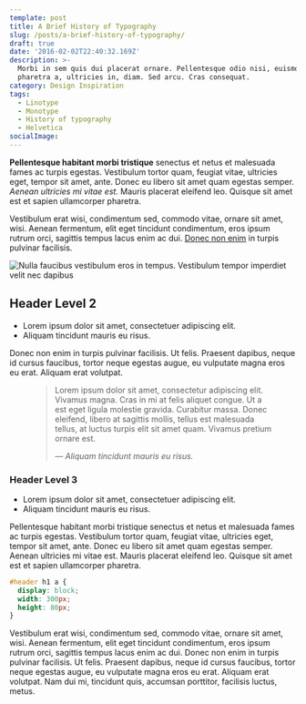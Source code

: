 ```yaml
---
template: post
title: A Brief History of Typography
slug: /posts/a-brief-history-of-typography/
draft: true
date: '2016-02-02T22:40:32.169Z'
description: >-
  Morbi in sem quis dui placerat ornare. Pellentesque odio nisi, euismod in,
  pharetra a, ultricies in, diam. Sed arcu. Cras consequat.
category: Design Inspiration
tags:
  - Linotype
  - Monotype
  - History of typography
  - Helvetica
socialImage: 
---
```


**Pellentesque habitant morbi tristique** senectus et netus et malesuada fames ac turpis egestas. Vestibulum tortor quam, feugiat vitae, ultricies eget, tempor sit amet, ante. Donec eu libero sit amet quam egestas semper. *Aenean ultricies mi vitae est.* Mauris placerat eleifend leo. Quisque sit amet est et sapien ullamcorper pharetra. 

Vestibulum erat wisi, condimentum sed, commodo vitae, ornare sit amet, wisi. Aenean fermentum, elit eget tincidunt condimentum, eros ipsum rutrum orci, sagittis tempus lacus enim ac dui.  [Donec non enim](#) in turpis pulvinar facilisis.

![Nulla faucibus vestibulum eros in tempus. Vestibulum tempor imperdiet velit nec dapibus](/media/image-0.jpg)

## Header Level 2

+ Lorem ipsum dolor sit amet, consectetuer adipiscing elit.
+ Aliquam tincidunt mauris eu risus.

Donec non enim in turpis pulvinar facilisis. Ut felis. Praesent dapibus, neque id cursus faucibus, tortor neque egestas augue, eu vulputate magna eros eu erat. Aliquam erat volutpat. 

<figure>
	<blockquote>
		<p>Lorem ipsum dolor sit amet, consectetur adipiscing elit. Vivamus magna. Cras in mi at felis aliquet congue. Ut a est eget ligula molestie gravida. Curabitur massa. Donec eleifend, libero at sagittis mollis, tellus est malesuada tellus, at luctus turpis elit sit amet quam. Vivamus pretium ornare est.</p>
		<footer>
			<cite>— Aliquam tincidunt mauris eu risus.</cite>
		</footer>
	</blockquote>
</figure>

### Header Level 3

+ Lorem ipsum dolor sit amet, consectetuer adipiscing elit.
+ Aliquam tincidunt mauris eu risus.

Pellentesque habitant morbi tristique senectus et netus et malesuada fames ac turpis egestas. Vestibulum tortor quam, feugiat vitae, ultricies eget, tempor sit amet, ante. Donec eu libero sit amet quam egestas semper. Aenean ultricies mi vitae est. Mauris placerat eleifend leo. Quisque sit amet est et sapien ullamcorper pharetra.

```css
#header h1 a {
  display: block;
  width: 300px;
  height: 80px;
}
```

Vestibulum erat wisi, condimentum sed, commodo vitae, ornare sit amet, wisi. Aenean fermentum, elit eget tincidunt condimentum, eros ipsum rutrum orci, sagittis tempus lacus enim ac dui. Donec non enim in turpis pulvinar facilisis. Ut felis. Praesent dapibus, neque id cursus faucibus, tortor neque egestas augue, eu vulputate magna eros eu erat. Aliquam erat volutpat. Nam dui mi, tincidunt quis, accumsan porttitor, facilisis luctus, metus.

